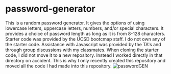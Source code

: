 # password-generator
This is a random password generator. It gives the options of using lowercase letters, uppercase letters, numbers, and/or special characters. It provides a choice of password length as long as it is from 8-128 characters.
Starter code was provided by the UCSD bootcmap staff. I do not own any of the starter code.
Assistance with Javascript was provided by the TA's and through group discussions with my classmates.
When cloning the starter code, I did not move it to a new repository. Instead I worked directly in that directory on accident. This is why I only recently created this repository and moved all the code I had made into this repository.
![passwordGEN](https://github.com/james661/password-generator/assets/131474339/e38c540b-c375-468c-8c15-2646385ac6bc)
